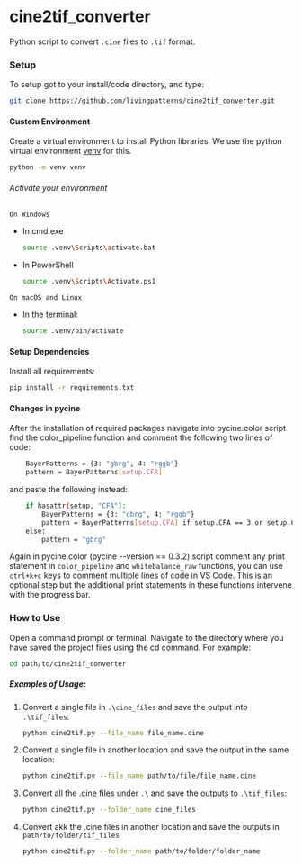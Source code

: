 # cine2tif_converter
Python script to convert `.cine` files to `.tif` format.

### Setup
To setup got to your install/code directory, and type:
```sh
git clone https://github.com/livingpatterns/cine2tif_converter.git
```

#### Custom Environment
Create a virtual environment to install Python libraries. We use the python virtual environment [venv](https://docs.python.org/3/library/venv.html) for this.

``` bash
python -m venv venv
```

###### Activate your environment 

`On Windows`
- In cmd.exe
    ``` sh
    source .venv\Scripts\activate.bat
    ```
- In PowerShell
    ``` sh
    source .venv\Scripts\Activate.ps1
    ```
`On macOS and Linux`
- In the terminal:
    ``` sh
    source .venv/bin/activate
    ```

#### Setup Dependencies
Install all requirements:
``` bash
pip install -r requirements.txt
```

#### Changes in pycine

After the installation of required packages navigate into pycine.color script find the color_pipeline function and comment the following two lines of code:

``` bash
    BayerPatterns = {3: "gbrg", 4: "rggb"}
    pattern = BayerPatterns[setup.CFA]
```

and paste the following instead:

``` bash
    if hasattr(setup, "CFA"):
        BayerPatterns = {3: "gbrg", 4: "rggb"}
        pattern = BayerPatterns[setup.CFA] if setup.CFA == 3 or setup.CFA == 4 else "gbrg"
    else:
        pattern = "gbrg"
```

Again in pycine.color (pycine --version == 0.3.2) script comment any print statement in `color_pipeline` and  `whitebalance_raw` functions, you can use `ctrl+k+c` keys to comment multiple lines of code in VS Code. This is an optional step but the additional print statements in these functions intervene with the progress bar. 

### How to Use

Open a command prompt or terminal.
Navigate to the directory where you have saved the project files using the cd command. For example:

``` bash
cd path/to/cine2tif_converter
```

##### Examples of Usage:

1. Convert a single file in `.\cine_files` and save the output into `.\tif_files`: 
    ``` bash
    python cine2tif.py --file_name file_name.cine
    ```
2. Convert a single file in another location and save the output in the same location:
    ``` bash
    python cine2tif.py --file_name path/to/file/file_name.cine
    ```
3. Convert all the .cine files under `.\` and save the outputs to `.\tif_files`: 
    ``` bash
    python cine2tif.py --folder_name cine_files    
    ``` 
4. Convert akk the .cine files in another location and save the outputs in `path/to/folder/tif_files`
    ``` bash
    python cine2tif.py --folder_name path/to/folder/folder_name
    ```